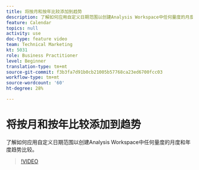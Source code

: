 ```yaml
---
title: 将按月和按年比较添加到趋势
description: 了解如何应用自定义日期范围以创建Analysis Workspace中任何量度的月度和年度趋势比较。
feature: Calendar
topics: null
activity: use
doc-type: feature video
team: Technical Marketing
kt: 5031
role: Business Practitioner
level: Beginner
translation-type: tm+mt
source-git-commit: f3b3fa7d91b0cb21005b57768ca23ed6700fcc03
workflow-type: tm+mt
source-wordcount: '60'
ht-degree: 28%

---
```



# 将按月和按年比较添加到趋势

了解如何应用自定义日期范围以创建Analysis Workspace中任何量度的月度和年度趋势比较。

>[!VIDEO](https://video.tv.adobe.com/v/33772/?quality=12)
